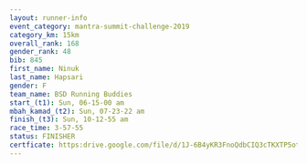 ```yaml
---
layout: runner-info 
event_category: mantra-summit-challenge-2019 
category_km: 15km 
overall_rank: 168
gender_rank: 48
bib: 845
first_name: Ninuk
last_name: Hapsari
gender: F
team_name: BSD Running Buddies
start_(t1): Sun, 06-15-00 am
mbah_kamad_(t2): Sun, 07-23-22 am
finish_(t3): Sun, 10-12-55 am
race_time: 3-57-55
status: FINISHER
certficate: https:drive.google.com/file/d/1J-6B4yKR3FnoQdbCIQ3cTKXTP5othwjb/view?usp=sharing
---
```

